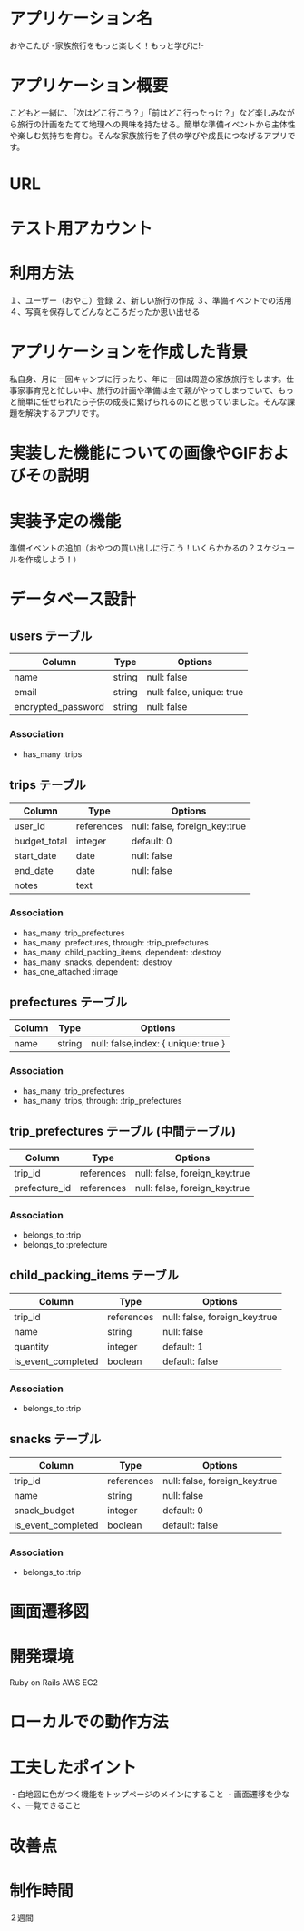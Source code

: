 # アプリケーション名
おやこたび  -家族旅行をもっと楽しく！もっと学びに!-

# アプリケーション概要
こどもと一緒に、「次はどこ行こう？」「前はどこ行ったっけ？」など楽しみながら旅行の計画をたてて地理への興味を持たせる。簡単な準備イベントから主体性や楽しむ気持ちを育む。そんな家族旅行を子供の学びや成長につなげるアプリです。

# URL

# テスト用アカウント

# 利用方法
１、ユーザー（おやこ）登録
２、新しい旅行の作成
３、準備イベントでの活用
４、写真を保存してどんなところだったか思い出せる

# アプリケーションを作成した背景	
私自身、月に一回キャンプに行ったり、年に一回は周遊の家族旅行をします。仕事家事育児と忙しい中、旅行の計画や準備は全て親がやってしまっていて、もっと簡単に任せられたら子供の成長に繋げられるのにと思っていました。そんな課題を解決するアプリです。

# 実装した機能についての画像やGIFおよびその説明

# 実装予定の機能	
準備イベントの追加（おやつの買い出しに行こう！いくらかかるの？スケジュールを作成しよう！）

# データベース設計	
## users テーブル
| Column             | Type       | Options                   |
| ------------------ | ---------- | ------------------------- |
| name               | string     | null: false               |
| email              | string     | null: false, unique: true |
| encrypted_password | string     | null: false               |

### Association
- has_many :trips


##  trips テーブル
| Column             | Type       | Options                       |
| ------------------ | ---------- | ----------------------------- |
| user_id            | references | null: false, foreign_key:true |
| budget_total       | integer    | default: 0	                  |
| start_date         | date       | null: false                   |
| end_date           | date       | null: false                   |
| notes              | text       |                               |

### Association
- has_many :trip_prefectures
- has_many :prefectures, through: :trip_prefectures
- has_many :child_packing_items, dependent: :destroy
- has_many :snacks, dependent: :destroy
- has_one_attached :image  


## prefectures テーブル
| Column             | Type       | Options                             |
| ------------------ | ---------- | ----------------------------------- |
| name               | string     | null: false,index: { unique: true } |

### Association
- has_many :trip_prefectures
- has_many :trips, through: :trip_prefectures


## trip_prefectures テーブル (中間テーブル)
| Column             | Type       | Options                       |
| ------------------ | ---------- | ----------------------------- |
| trip_id            | references | null: false, foreign_key:true |
| prefecture_id      | references | null: false, foreign_key:true |

### Association
- belongs_to :trip
- belongs_to :prefecture

## child_packing_items テーブル
| Column             | Type       | Options                       |
| ------------------ | ---------- | ----------------------------- |
| trip_id            | references | null: false, foreign_key:true |
| name               | string     | null: false                   |
| quantity           | integer    | default: 1                    |
| is_event_completed | boolean    | default: false                |

### Association
- belongs_to :trip


## snacks テーブル
| Column             | Type       | Options                       |
| ------------------ | ---------- | ----------------------------- |
| trip_id            | references | null: false, foreign_key:true |
| name               | string     | null: false                   |
| snack_budget       | integer    | default: 0                    |
| is_event_completed | boolean    | default: false                |

### Association
- belongs_to :trip


# 画面遷移図	

# 開発環境	
Ruby on Rails
AWS EC2

# ローカルでの動作方法	

# 工夫したポイント	
・白地図に色がつく機能をトップページのメインにすること
・画面遷移を少なく、一覧できること

# 改善点	

# 制作時間	
２週間





